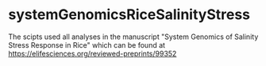 # systemGenomicsRiceSalinityStress
The scipts used all analyses in the manuscript "System Genomics of Salinity Stress Response in Rice" which can be found at https://elifesciences.org/reviewed-preprints/99352
